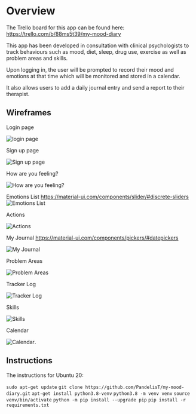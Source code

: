 # Overview #

The Trello board for this app can be found here: https://trello.com/b/88ms5t39/my-mood-diary

This app has been developed in consultation with clinical psychologists to track behaviours such as mood, diet, sleep, drug use, exercise as well as problem areas and skills. 

Upon logging in, the user will be prompted to record their mood and emotions at that time which will be monitored and stored in a calendar. 

It also allows users to add a daily journal entry and send a report to their therapist.

## Wireframes ##

Login page

![login page](docs/Login_page_wireframe.png)

Sign up page

![Sign up page](docs/Sign_up_page_wireframe.png)

How are you feeling?

![How are you feeling?](docs/How_are_you_feeling_wireframe.png)

Emotions List
https://material-ui.com/components/slider/#discrete-sliders
![Emotions List](docs/Emotions_list_wireframe.png)

Actions

![Actions](docs/Actions_wireframe.png)

My Journal
https://material-ui.com/components/pickers/#datepickers

![My Journal](docs/Journal_wireframe.png)

Problem Areas

![Problem Areas](docs/Problem_areas_wireframe.png)

Tracker Log

![Tracker Log](docs/tracker_log_wireframe.png)

Skills

![Skills](docs/Skills_wireframe.png)

Calendar

![Calendar](docs/Calendar_wireframe.png).

## Instructions 

The instructions for Ubuntu 20:

```sudo apt-get update```
```git clone https://github.com/PandelisT/my-mood-diary.git```
```apt-get install python3.8-venv```
```python3.8 -m venv venv```
```source venv/bin/activate```
```python -m pip install --upgrade pip```
```pip install -r requirements.txt```